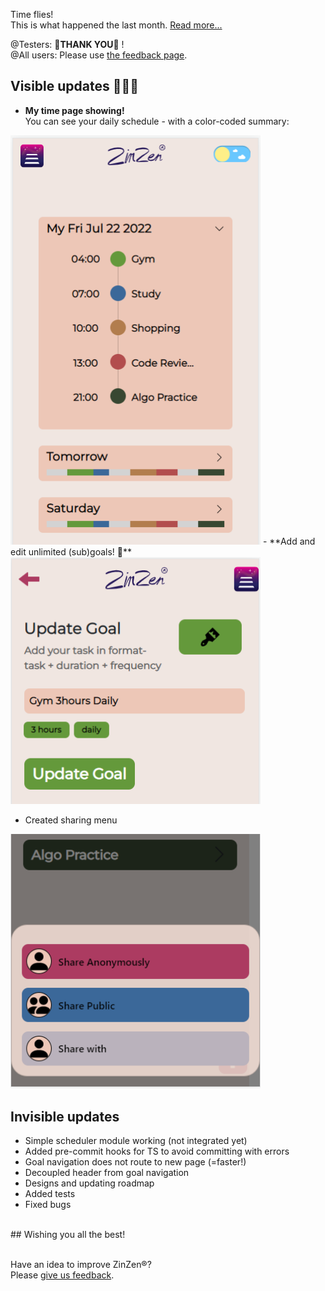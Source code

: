 Time flies!  
This is what happened the last month.
[Read more...](https://blog.zinzen.me/2022/07/22/App-update.html)   

@Testers: 🙏**THANK YOU**🙏 !  
@All users: Please use [the feedback page](https://zinzen.me/Home/ZinZen/Feedback).

## Visible updates 🎁🎁🎁
- **My time page showing!**  
You can see your daily schedule - with a color-coded summary:  
<img src="/img/my_time.PNG" alt="my-time" width="400"/>  
- **Add and edit unlimited (sub)goals! 🥳**  
<img src="/img/add_edit_goal.PNG" alt="add-edit-goals" width="400"/>  

- Created sharing menu  
<img src="/img/sharing_menu.PNG" alt="sharing-menu" width="400"/>  

## Invisible updates
- Simple scheduler module working (not integrated yet)
- Added pre-commit hooks for TS to avoid committing with errors
- Goal navigation does not route to new page (=faster!)
- Decoupled header from goal navigation
- Designs and updating roadmap  
- Added tests  
- Fixed bugs  
<br />  
## Wishing you all the best!
<br />
<br />

Have an idea to improve ZinZen®?  
Please [give us feedback](https://zinzen.me/Home/ZinZen/Feedback).

